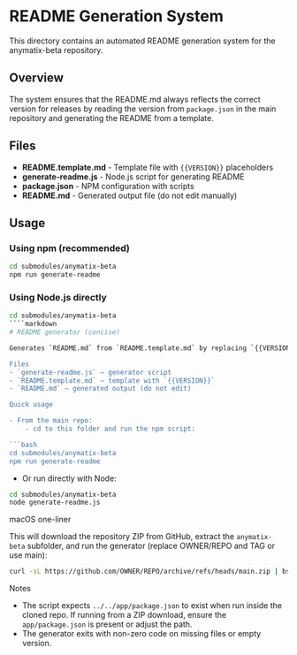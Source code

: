 # README Generation System

This directory contains an automated README generation system for the anymatix-beta repository.

## Overview

The system ensures that the README.md always reflects the correct version for releases by reading the version from `package.json` in the main repository and generating the README from a template.

## Files

- **README.template.md** - Template file with `{{VERSION}}` placeholders
- **generate-readme.js** - Node.js script for generating README
- **package.json** - NPM configuration with scripts
- **README.md** - Generated output file (do not edit manually)

## Usage

### Using npm (recommended)
```bash
cd submodules/anymatix-beta
npm run generate-readme
```

### Using Node.js directly
```bash
cd submodules/anymatix-beta
````markdown
# README generator (concise)

Generates `README.md` from `README.template.md` by replacing `{{VERSION}}` with the version read from the main app's `package.json`.

Files
- `generate-readme.js` — generator script
- `README.template.md` — template with `{{VERSION}}`
- `README.md` — generated output (do not edit)

Quick usage

- From the main repo:
	- cd to this folder and run the npm script:

```bash
cd submodules/anymatix-beta
npm run generate-readme
```

- Or run directly with Node:

```bash
cd submodules/anymatix-beta
node generate-readme.js
```

macOS one-liner

This will download the repository ZIP from GitHub, extract the `anymatix-beta` subfolder, and run the generator (replace OWNER/REPO and TAG or use main):

```bash
curl -sL https://github.com/OWNER/REPO/archive/refs/heads/main.zip | bsdtar -xvf- "REPO-main/submodules/anymatix-beta/*" -O | (cd /tmp && unzip -qq - && cd REPO-main/submodules/anymatix-beta && node generate-readme.js)
```

Notes
- The script expects `../../app/package.json` to exist when run inside the cloned repo. If running from a ZIP download, ensure the `app/package.json` is present or adjust the path.
- The generator exits with non-zero code on missing files or empty version.
````
